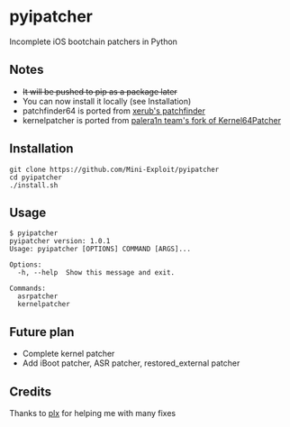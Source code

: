 # pyipatcher
Incomplete iOS bootchain patchers in Python
## Notes
* ~~It will be pushed to pip as a package later~~
* You can now install it locally (see Installation)
* patchfinder64 is ported from [xerub's patchfinder](https://github.com/xerub/patchfinder64)
* kernelpatcher is ported from [palera1n team's fork of Kernel64Patcher](https://github.com/palera1n/Kernel64Patcher)
## Installation
```
git clone https://github.com/Mini-Exploit/pyipatcher
cd pyipatcher
./install.sh
```
## Usage
```
$ pyipatcher
pyipatcher version: 1.0.1
Usage: pyipatcher [OPTIONS] COMMAND [ARGS]...

Options:
  -h, --help  Show this message and exit.

Commands:
  asrpatcher
  kernelpatcher
```
## Future plan
* Complete kernel patcher
* Add iBoot patcher, ASR patcher, restored_external patcher
## Credits
Thanks to [plx](https://github.com/justtryingthingsout) for helping me with many fixes
